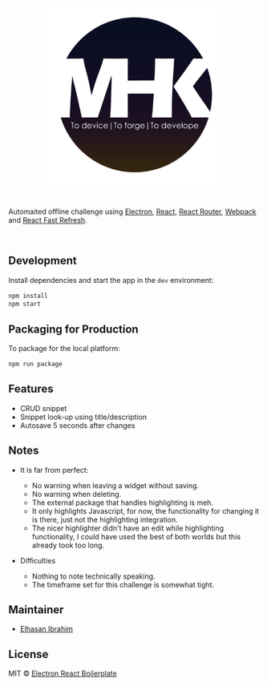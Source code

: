 <p align="center"><img src=".erb/img/mhk-logo.png" width="70%" /></p>

<br>

<p>
  Automaited offline challenge using <a href="https://electron.atom.io/">Electron</a>, <a href="https://facebook.github.io/react/">React</a>, <a href="https://github.com/reactjs/react-router">React Router</a>, <a href="https://webpack.js.org/">Webpack</a> and <a href="https://www.npmjs.com/package/react-refresh">React Fast Refresh</a>.
</p>

<br>

## Development

Install dependencies and start the app in the `dev` environment:


```bash
npm install
npm start
```

## Packaging for Production

To package for the local platform:

```bash
npm run package
```
## Features

- CRUD snippet
- Snippet look-up using title/description
- Autosave 5 seconds after changes

## Notes

- It is far from perfect:
  - No warning when leaving a widget without saving.
  - No warning when deleting.
  - The external package that handles highlighting is meh.
  - It only highlights Javascript, for now, the functionality for changing it is there, just not the highlighting integration.
  - The nicer highlighter didn't have an edit while highlighting functionality, I could have used the best of both worlds but this already took too long.
 
- Difficulties
  - Nothing to note technically speaking.
  - The timeframe set for this challenge is somewhat tight.

## Maintainer

- [Elhasan Ibrahim](https://github.com/mhkaserz)

## License

MIT © [Electron React Boilerplate](https://github.com/electron-react-boilerplate)
